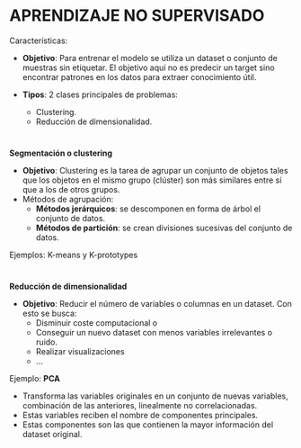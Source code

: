 # APRENDIZAJE NO SUPERVISADO
Características:
 - <strong>Objetivo</strong>: Para entrenar el modelo se utiliza un dataset o conjunto de muestras sin etiquetar. El objetivo aquí no es predecir un target sino encontrar patrones en los datos para extraer conocimiento útil.
 
 - <strong>Tipos</strong>: 2 clases principales de problemas:
	- Clustering.
	- Reducción de dimensionalidad.
#
<strong>Segmentación o clustering</strong>
 - <strong>Objetivo</strong>: Clustering es la tarea de agrupar un conjunto de objetos tales que los objetos en el mismo grupo (clúster) son más similares entre sí que a los de otros grupos.
 - Métodos de agrupación:
	 - <strong>Métodos jerárquicos</strong>: se descomponen en forma de árbol el conjunto de datos.
	 - <strong>Métodos de partición</strong>: se crean divisiones sucesivas del conjunto de datos.

Ejemplos: K-means y K-prototypes

#
<strong>Reducción de dimensionalidad</strong>

 - <strong>Objetivo</strong>: Reducir el número de variables o columnas en un dataset. Con esto se busca:
	 - Disminuir coste computacional o
	 - Conseguir un nuevo dataset con menos variables irrelevantes o ruido.
	 - Realizar visualizaciones
	 - …

Ejemplo: <strong>PCA</strong>
- Transforma las variables originales en un conjunto de nuevas variables, combinación de las anteriores, linealmente no correlacionadas.
- Estas variables reciben el nombre de componentes principales.
- Estas componentes son las que contienen la mayor información del dataset original.

